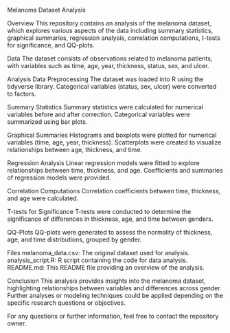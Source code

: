 Melanoma Dataset Analysis

Overview
This repository contains an analysis of the melanoma dataset, which explores various aspects of the data including summary statistics, graphical summaries, regression analysis, correlation computations, t-tests for significance, and QQ-plots.

Data
The dataset consists of observations related to melanoma patients, with variables such as time, age, year, thickness, status, sex, and ulcer.

Analysis
Data Preprocessing
The dataset was loaded into R using the tidyverse library.
Categorical variables (status, sex, ulcer) were converted to factors.

Summary Statistics
Summary statistics were calculated for numerical variables before and after correction.
Categorical variables were summarized using bar plots.

Graphical Summaries
Histograms and boxplots were plotted for numerical variables (time, age, year, thickness).
Scatterplots were created to visualize relationships between age, thickness, and time.

Regression Analysis
Linear regression models were fitted to explore relationships between time, thickness, and age.
Coefficients and summaries of regression models were provided.

Correlation Computations
Correlation coefficients between time, thickness, and age were calculated.

T-tests for Significance
T-tests were conducted to determine the significance of differences in thickness, age, and time between genders.

QQ-Plots
QQ-plots were generated to assess the normality of thickness, age, and time distributions, grouped by gender.

Files
melanoma_data.csv: The original dataset used for analysis.
analysis_script.R: R script containing the code for data analysis.
README.md: This README file providing an overview of the analysis.

Conclusion
This analysis provides insights into the melanoma dataset, highlighting relationships between variables and differences across gender. Further analyses or modeling techniques could be applied depending on the specific research questions or objectives.

For any questions or further information, feel free to contact the repository owner.
